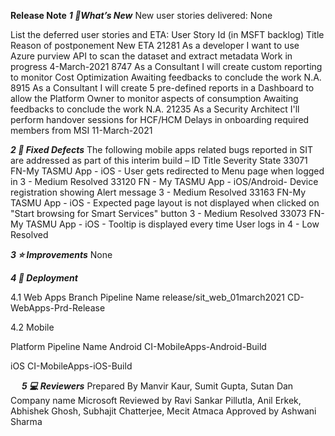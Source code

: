 **Release Note** 
_**1	🔧What’s New**_
New user stories delivered:
None

List the deferred user stories and ETA:
User Story Id (in MSFT backlog)	Title	Reason of postponement	New ETA
21281	As a developer I want to use Azure purview API to scan the dataset and extract metadata	Work in progress	4-March-2021
8747	As a Consultant I will create custom reporting to monitor Cost Optimization	Awaiting feedbacks to conclude the work	N.A.
8915	As a Consultant I will create 5 pre-defined reports in a Dashboard to allow the Platform Owner to monitor aspects of consumption	Awaiting feedbacks to conclude the work	N.A.
21235		As a Security Architect I'll perform handover sessions for HCF/HCM	Delays in onboarding required members from MSI	11-March-2021

_**2	🚀 Fixed Defects**_
The following mobile apps related bugs reported in SIT are addressed as part of this interim build –
ID	Title	Severity	State
33071	FN-My TASMU App - iOS - User gets redirected to Menu page when logged in	3 - Medium	Resolved
33120	FN - My TASMU App - iOS/Android- Device registration showing Alert message	3 - Medium	Resolved
33163	FN-My TASMU App - iOS - Expected page layout is not displayed when clicked on "Start browsing for Smart Services" button	3 - Medium	Resolved
33073	FN-My TASMU App - iOS - Tooltip is displayed every time User logs in	4 - Low	Resolved

_**3	⭐ Improvements**_
None
 
_**4	🚀 Deployment**_

4.1	Web Apps
Branch	Pipeline Name
release/sit_web_01march2021	CD-WebApps-Prd-Release


4.2	Mobile

Platform	Pipeline Name
Android	CI-MobileApps-Android-Build

iOS	CI-MobileApps-iOS-Build


 
_**5	💻 Reviewers**_ 
Prepared By	Manvir Kaur, Sumit Gupta, Sutan Dan
Company name	Microsoft
Reviewed by 	Ravi Sankar Pillutla, Anil Erkek, Abhishek Ghosh, Subhajit Chatterjee, Mecit Atmaca
Approved by 	Ashwani Sharma

